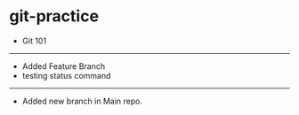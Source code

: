 # git-practice
- Git 101
---
- Added Feature Branch  
- testing status command

---
- Added new branch in Main repo.